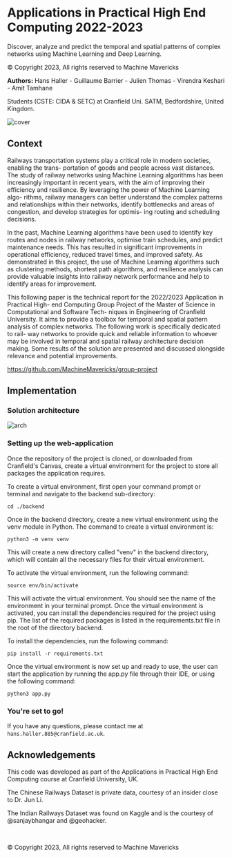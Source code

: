 # Applications in Practical High End Computing 2022-2023

Discover, analyze and predict the temporal and spatial patterns of complex networks using Machine Learning and Deep Learning.

© Copyright 2023, All rights reserved to Machine Mavericks

**Authors:** Hans Haller - Guillaume Barrier - Julien Thomas - Virendra Keshari - Amit Tamhane

Students (CSTE: CIDA & SETC) at Cranfield Uni. SATM, Bedfordshire, United Kingdom.

![cover](https://user-images.githubusercontent.com/74055973/284641427-a0d58b6d-7a24-4771-9fb1-ff8df7d8b77a.png)

## Context

Railways transportation systems play a critical role in modern societies, enabling the trans- portation of goods and people across vast distances. The study of railway networks using Machine Learning algorithms has been increasingly important in recent years, with the aim of improving their efficiency and resilience. By leveraging the power of Machine Learning algo- rithms, railway managers can better understand the complex patterns and relationships within their networks, identify bottlenecks and areas of congestion, and develop strategies for optimis- ing routing and scheduling decisions.

In the past, Machine Learning algorithms have been used to identify key routes and nodes in railway networks, optimise train schedules, and predict maintenance needs. This has resulted in significant improvements in operational efficiency, reduced travel times, and improved safety. As demonstrated in this project, the use of Machine Learning algorithms such as clustering methods, shortest path algorithms, and resilience analysis can provide valuable insights into railway network performance and help to identify areas for improvement.

This following paper is the technical report for the 2022/2023 Application in Practical High- end Computing Group Project of the Master of Science in Computational and Software Tech- niques in Engineering of Cranfield University. It aims to provide a toolbox for temporal and spatial pattern analysis of complex networks. The following work is specifically dedicated to rail- way networks to provide quick and reliable information to whoever may be involved in temporal and spatial railway architecture decision making. Some results of the solution are presented and discussed alongside relevance and potential improvements.

https://github.com/MachineMavericks/group-project

## Implementation

### Solution architecture

![arch](https://user-images.githubusercontent.com/74055973/284641439-7165af3b-088f-4ab8-bd43-9e982f2daf25.png)

### Setting up the web-application

Once the repository of the project is cloned, or downloaded from Cranfield's Canvas, create a virtual environment for the project to store all packages the application requires. 

To create a virtual environment, first open your command prompt or terminal and navigate to the backend sub-directory:

```cd ./backend```

Once in the backend directory, create a new virtual environment using the venv module in Python. The command to create a virtual environment is:

```python3 -m venv venv```

This will create a new directory called "venv" in the backend directory, which will contain all the necessary files for their virtual environment. 

To activate the virtual environment, run the following command:

```source env/bin/activate```

This will activate the virtual environment. You should see the name of the environment in your terminal prompt. Once the virtual environment is activated, you can install the dependencies required for the project using pip. The list of the required packages is listed in the requirements.txt file in the root of the directory backend.

To install the dependencies, run the following command:

```pip install -r requirements.txt```

Once the virtual environment is now set up and ready to use, the user can start the application by running the app.py file through their IDE, or using the following command:

```python3 app.py```

### You're set to go!

If you have any questions, please contact me at ```hans.haller.885@cranfield.ac.uk```.


## Acknowledgements

This code was developed as part of the Applications in Practical High End Computing course at Cranfield University, UK. 

The Chinese Railways Dataset is private data, courtesy of an insider close to Dr. Jun Li. 

The Indian Railways Dataset was found on Kaggle and is the courtesy of @sanjaybhangar and @geohacker.

‎

© Copyright 2023, All rights reserved to Machine Mavericks